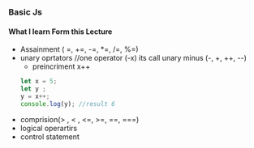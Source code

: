### Basic Js  
#### What I learn Form this Lecture 
- Assainment ( =, +=, -=, *=, /=, %=)
- unary oprtators    //one operator (-x) its call unary minus  (-, +, ++,  --)
  - preincriment x++
  ```javascript
  let x = 5;
  let y ;
  y = x++;
  console.log(y); //result 6
  ```
- comprision(> , < , <=, >=, ==, ===)
- logical operartirs
- control statement